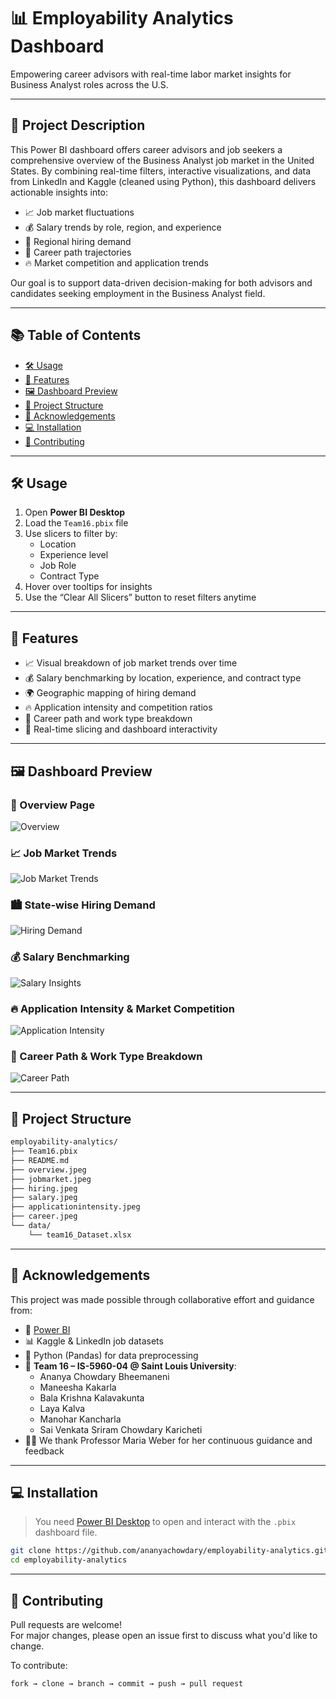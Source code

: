 # 📊 Employability Analytics Dashboard  
Empowering career advisors with real-time labor market insights for Business Analyst roles across the U.S.

---

## 📘 Project Description

This Power BI dashboard offers career advisors and job seekers a comprehensive overview of the Business Analyst job market in the United States. By combining real-time filters, interactive visualizations, and data from LinkedIn and Kaggle (cleaned using Python), this dashboard delivers actionable insights into:

- 📈 Job market fluctuations  
- 💰 Salary trends by role, region, and experience  
- 📍 Regional hiring demand  
- 🎯 Career path trajectories  
- 🔥 Market competition and application trends  

Our goal is to support data-driven decision-making for both advisors and candidates seeking employment in the Business Analyst field.

---

## 📚 Table of Contents

- [🛠️ Usage](#️-usage)
- [🌟 Features](#-features)
- [🖼️ Dashboard Preview](#-dashboard-preview)
- [📁 Project Structure](#-project-structure)
- [🙌 Acknowledgements](#-acknowledgements)
- [💻 Installation](#-installation)
- [🤝 Contributing](#-contributing)


---

## 🛠️ Usage

1. Open **Power BI Desktop**  
2. Load the `Team16.pbix` file  
3. Use slicers to filter by:
   - Location  
   - Experience level  
   - Job Role  
   - Contract Type  
4. Hover over tooltips for insights  
5. Use the “Clear All Slicers” button to reset filters anytime  

---

## 🌟 Features

- 📈 Visual breakdown of job market trends over time  
- 💰 Salary benchmarking by location, experience, and contract type  
- 🌍 Geographic mapping of hiring demand  
- 🔥 Application intensity and competition ratios  
- 🧭 Career path and work type breakdown  
- 🎯 Real-time slicing and dashboard interactivity  

---

## 🖼️ Dashboard Preview

### 📍 Overview Page  
![Overview](overview.jpeg)

### 📈 Job Market Trends  
![Job Market Trends](jobmarket.jpeg)

### 🏙️ State-wise Hiring Demand  
![Hiring Demand](hiring.jpeg)

### 💰 Salary Benchmarking  
![Salary Insights](salary.jpeg)

### 🔥 Application Intensity & Market Competition  
![Application Intensity](applicationintensity.jpeg)

### 🧭 Career Path & Work Type Breakdown  
![Career Path](career.jpeg)

---

## 📁 Project Structure

```bash
employability-analytics/
├── Team16.pbix
├── README.md
├── overview.jpeg
├── jobmarket.jpeg
├── hiring.jpeg
├── salary.jpeg
├── applicationintensity.jpeg
├── career.jpeg
└── data/
    └── team16_Dataset.xlsx
```

---

## 🙌 Acknowledgements

This project was made possible through collaborative effort and guidance from:

- 💼 [Power BI](https://powerbi.microsoft.com/)
- 📊 Kaggle & LinkedIn job datasets  
- 🐍 Python (Pandas) for data preprocessing  
- 👥 **Team 16 – IS-5960-04 @ Saint Louis University**:
  - Ananya Chowdary Bheemaneni  
  - Maneesha Kakarla  
  - Bala Krishna Kalavakunta  
  - Laya Kalva  
  - Manohar Kancharla  
  - Sai Venkata Sriram Chowdary Karicheti  
- 👩‍🏫 We thank Professor Maria Weber for her continuous guidance and feedback  

---

## 💻 Installation

> You need [Power BI Desktop](https://powerbi.microsoft.com/desktop/) to open and interact with the `.pbix` dashboard file.

```bash
git clone https://github.com/ananyachowdary/employability-analytics.git
cd employability-analytics
```

---

## 🤝 Contributing

Pull requests are welcome!  
For major changes, please open an issue first to discuss what you'd like to change.

To contribute:
```bash
fork → clone → branch → commit → push → pull request
```
